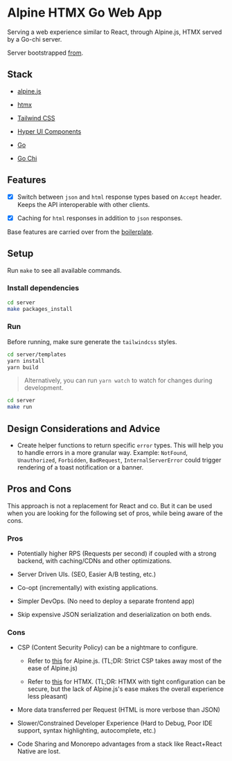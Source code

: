 # Alpine HTMX Go Web App

Serving a web experience similar to React, through Alpine.js, HTMX served by a Go-chi server.

Server bootstrapped [from](https://github.com/SushritPasupuleti/Go-Chi-Boilerplate).

## Stack

- [alpine.js](https://alpinejs.dev/)

- [htmx](https://htmx.org/)

- [Tailwind CSS](https://tailwindcss.com/)

- [Hyper UI Components](https://www.hyperui.dev/)

- [Go](https://golang.org/)

- [Go Chi](https://github.com/go-chi/chi)

## Features

- [x] Switch between `json` and `html` response types based on `Accept` header. Keeps the API interoperable with other clients.

- [x] Caching for `html` responses in addition to `json` responses.

Base features are carried over from the [boilerplate](https://github.com/SushritPasupuleti/Go-Chi-Boilerplate).

## Setup

Run `make` to see all available commands.

### Install dependencies

```bash
cd server
make packages_install
```

### Run

Before running, make sure generate the `tailwindcss` styles.

```bash
cd server/templates
yarn install
yarn build
```

> Alternatively, you can run `yarn watch` to watch for changes during development.

```bash
cd server
make run
```

## Design Considerations and Advice

- Create helper functions to return specific `error` types. This will help you to handle errors in a more granular way. Example: `NotFound`, `Unauthorized`, `Forbidden`, `BadRequest`, `InternalServerError` could trigger rendering of a toast notification or a banner.

## Pros and Cons

This approach is not a replacement for React and co. But it can be used when you are looking for the following set of pros, while being aware of the cons.

### Pros

- Potentially higher RPS (Requests per second) if coupled with a strong backend, with caching/CDNs and other optimizations.

- Server Driven UIs. (SEO, Easier A/B testing, etc.)

- Co-opt (incrementally) with existing applications.

- Simpler DevOps. (No need to deploy a separate frontend app)

- Skip expensive JSON serialization and deserialization on both ends.

### Cons

- CSP (Content Security Policy) can be a nightmare to configure.

    - Refer to [this](https://alpinejs.dev/advanced/csp) for Alpine.js. (TL;DR: Strict CSP takes away most of the ease of Alpine.js)

    - Refer to [this](https://htmx.org/docs/#security) for HTMX. (TL;DR: HTMX with tight configuration can be secure, but the lack of Alpine.js's ease makes the overall experience less pleasant)

- More data transferred per Request (HTML is more verbose than JSON)

- Slower/Constrained Developer Experience (Hard to Debug, Poor IDE support, syntax highlighting, autocomplete, etc.)

- Code Sharing and Monorepo advantages from a stack like React+React Native are lost.
